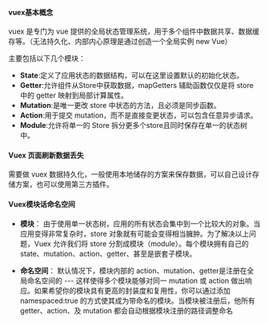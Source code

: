 #### vuex基本概念
vuex 是专门为 vue 提供的全局状态管理系统，用于多个组件中数据共享、数据缓存等。（无法持久化、内部内心原理是通过创造一个全局实例 new Vue）

 主要包括以下几个模块：

- **State**:定义了应用状态的数据结构，可以在这里设置默认的初始化状态。
- **Getter**:允许组件从Store中获取数据，mapGetters 辅助函数仅仅是将 store 中的 getter 映射到局部计算属性。
- **Mutation**:是唯一更改 store 中状态的方法，且必须是同步函数。
- **Action**:用于提交 mutation，而不是直接变更状态，可以包含任意异步请求。
- **Module**:允许将单一的 Store 拆分更多个store且同时保存在单一的状态树中。

#### Vuex 页面刷新数据丢失

需要做 vuex 数据持久化，一般使用本地储存的方案来保存数据，可以自己设计存储方案，也可以使用第三方插件。

#### Vuex模块话命名空间

- **模块**： 由于使用单一状态树，应用的所有状态会集中到一个比较大的对象。当应用变得非常复杂时，store 对象就有可能会变得相当臃肿。为了解决以上问题，Vuex 允许我们将 store 分割成模块（module）。每个模块拥有自己的 state、mutation、action、getter、甚至是嵌套子模块。

- **命名空间**： 默认情况下，模块内部的 action、mutation、getter是注册在全局命名空间的 --- 这样使得多个模块能够对同一 mutation 或 action 做出响应。如果希望你的模块具有更高的封装度和复用性，你可以通过添加 namespaced:true 的方式使其成为带命名的模块。当模块被注册后，他所有 getter、action、及 mutation 都会自动根据模块注册的路径调整命名